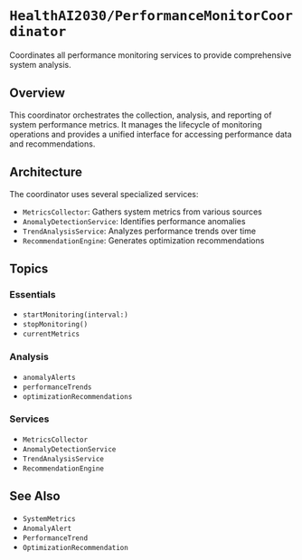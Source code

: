 # ``HealthAI2030/PerformanceMonitorCoordinator``

Coordinates all performance monitoring services to provide comprehensive system analysis.

## Overview

This coordinator orchestrates the collection, analysis, and reporting of system performance metrics. It manages the lifecycle of monitoring operations and provides a unified interface for accessing performance data and recommendations.

## Architecture

The coordinator uses several specialized services:
- `MetricsCollector`: Gathers system metrics from various sources
- `AnomalyDetectionService`: Identifies performance anomalies
- `TrendAnalysisService`: Analyzes performance trends over time
- `RecommendationEngine`: Generates optimization recommendations

## Topics

### Essentials
- ``startMonitoring(interval:)``
- ``stopMonitoring()``
- ``currentMetrics``

### Analysis
- ``anomalyAlerts``
- ``performanceTrends``
- ``optimizationRecommendations``

### Services
- ``MetricsCollector``
- ``AnomalyDetectionService``
- ``TrendAnalysisService``
- ``RecommendationEngine``

## See Also

- ``SystemMetrics``
- ``AnomalyAlert``
- ``PerformanceTrend``
- ``OptimizationRecommendation`` 